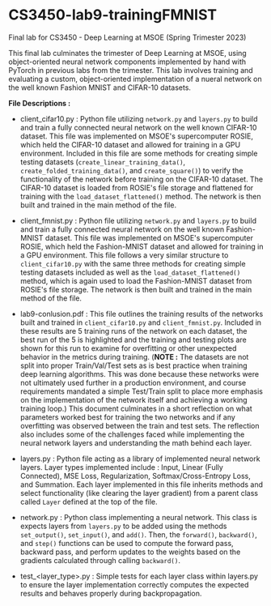 # CS3450-lab9-trainingFMNIST
Final lab for CS3450 - Deep Learning at MSOE (Spring Trimester 2023)

This final lab culminates the trimester of Deep Learning at MSOE, using object-oriented neural network components implemented by hand with PyTorch in previous labs from the trimester. 
This lab involves training and evaluating a custom, object-oriented implementation of a nueral network on the well known Fashion MNIST and CIFAR-10 datasets. 

**File Descriptions :** 
- client_cifar10.py : Python file utilizing `network.py` and `layers.py` to build and train a fully connected neural network on the well known CIFAR-10 dataset. This file was implemented on MSOE's supercomputer ROSIE, which held the CIFAR-10 dataset and allowed for training in a GPU environment. Included in this file are some methods for creating simple testing datasets (`create_linear_training_data()`, `create_folded_training_data()`, and `create_square()`) to verify the functionality of the network before training on the CIFAR-10 dataset. The CIFAR-10 dataset is loaded from ROSIE's file storage and flattened for training with the `load_dataset_flattened()` method. The network is then built and trained in the main method of the file.
  
- client_fmnist.py : Python file utilizing `network.py` and `layers.py` to build and train a fully connected neural network on the well known Fashion-MNIST dataset. This file was implemented on MSOE's supercomputer ROSIE, which held the Fashion-MNIST dataset and allowed for training in a GPU environment. This file follows a very similar structure to `client_cifar10.py` with the same three methods for creating simple testing datasets included as well as the `load_dataset_flattened()` method, which is again used to load the Fashion-MNIST dataset from ROSIE's file storage. The network is then built and trained in the main method of the file.

- lab9-conlusion.pdf : This file outlines the training results of the networks built and trained in `client_cifar10.py` and `client_fmnist.py`. Included in these results are 5 training runs of the network on each dataset, the best run of the 5 is highlighted and the training and testing plots are shown for this run to examine for overfitting or other unexpected behavior in the metrics during training. (**NOTE :** The datasets are not split into proper Train/Val/Test sets as is best practice when training deep learning algorithms. This was done because these networks were not ultimately used further in a production environment, and course requirements mandated a simple Test/Train split to place more emphasis on the implementation of the network itself and achieving a working training loop.) This document culminates in a short reflection on what parameters worked best for training the two networks and if any overfitting was observed between the train and test sets. The reflection also includes some of the challenges faced while implementing the neural network layers and understanding the math behind each layer.

- layers.py : Python file acting as a library of implemented neural network layers. Layer types implemented include : Input, Linear (Fully Connected), MSE Loss, Regularization, Softmax/Cross-Entropy Loss, and Summation. Each layer implemented in this file inherits methods and select functionality (like clearing the layer gradient) from a parent class called `Layer` defined at the top of the file. 
  
- network.py : Python class implementing a neural network. This class is expects layers from `layers.py` to be added using the methods `set_output()`, `set_input()`, and `add()`. Then, the `forward()`, `backward()`, and `step()` functions can be used to compute the forward pass, backward pass, and perform updates to the weights based on the gradients calculated through calling `backward()`.
  
- test_<layer_type>.py : Simple tests for each layer class within layers.py to ensure the layer implementation correctly computes the expected results and behaves properly during backpropagation.

